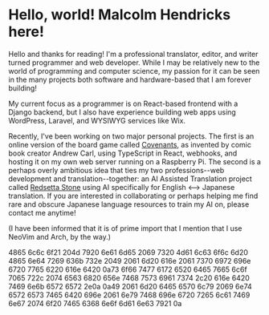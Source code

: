# Hello, world! Malcolm Hendricks here!

Hello and thanks for reading! I'm a professional translator, editor, and writer turned programmer and web developer. While I may be relatively new to the world of programming and computer science, my passion for it can be seen in the many projects both software and hardware-based that I am forever building!

My current focus as a programmer is on React-based frontend with a Django backend, but I also have experience building web apps using WordPress, Laravel, and WYSIWYG services like Wix.

Recently, I've been working on two major personal projects. The first is an online version of the board game called [Covenants](https://github.com/Redwindmh/Covenants), as invented by comic book creator Andrew Carl, using TypeScript in React, webhooks, and hosting it on my own web server running on a Raspberry Pi. The second is a perhaps overly ambitious idea that ties my two professions--web development and translation--together: an AI Assisted Translation project called [Redsetta Stone](https://github.com/Redwindmh/Redsetta_Stone) using AI specifically for English <--> Japanese translation. If you are interested in collaborating or perhaps helping me find rare and obscure Japanese language resources to train my AI on, please contact me anytime!

(I have been informed that it is of prime import that I mention that I use NeoVim and Arch, by the way.)

4865 6c6c 6f21 204d 7920 6e61 6d65 2069 7320 4d61 6c63 6f6c 6d20 4865 6e64 
7269 636b 732e 2049 2061 6d20 616e 2061 7370 6972 696e 6720 7765 6220 616e 
6420 0a73 6f66 7477 6172 6520 6465 7665 6c6f 7065 722c 2074 6563 6820 656e 
7468 7573 6961 7374 2c20 616e 6420 7469 6e6b 6572 6572 2e0a 0a49 2061 6d20 
6465 6570 6c79 2069 6e74 6572 6573 7465 6420 696e 2061 6e79 7468 696e 6720 
7265 6c61 7469 6e67 2074 6f20 7465 6368 6e6f 6d61 6e63 7921 0a
